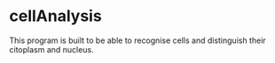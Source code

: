 # cellAnalysis

This program is built to be able to recognise cells and distinguish their citoplasm and nucleus.
